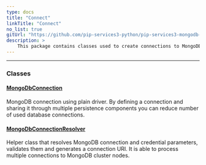 ```yaml
---
type: docs
title: "Connect"
linkTitle: "Connect"
no_list: true
gitUrl: "https://github.com/pip-services3-python/pip-services3-mongodb-python"
description: >
    This package contains classes used to create connections to MongoDBs.
---
```

---

<div class="module-body"> 

### Classes

#### [MongoDbConnection](mongodb_connection)
MongoDB connection using plain driver.
By defining a connection and sharing it through multiple persistence components
you can reduce number of used database connections.


#### [MongoDbConnectionResolver](mongodb_connection_resolver)
Helper class that resolves MongoDB connection and credential parameters,
validates them and generates a connection URI.
It is able to process multiple connections to MongoDB cluster nodes.

<br>

</div>
